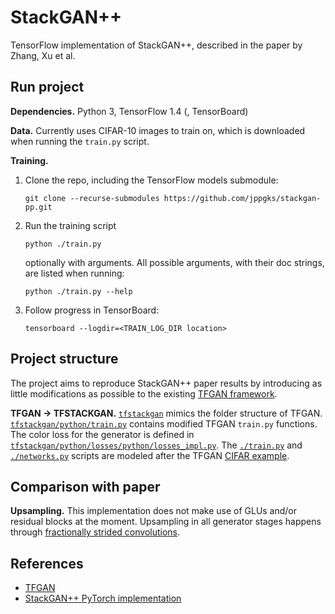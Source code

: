 # StackGAN++
TensorFlow implementation of StackGAN++, 
described in the paper by Zhang, Xu et al.

## Run project

**Dependencies.**
Python 3, TensorFlow 1.4 (, TensorBoard)

**Data.**
Currently uses CIFAR-10 images to train on, which is downloaded when running the `train.py` script.

**Training.**
1. Clone the repo, including the TensorFlow models submodule:
   ```shell
   git clone --recurse-submodules https://github.com/jppgks/stackgan-pp.git
   ```

2. Run the training script
   ```shell
   python ./train.py
   ```
   optionally with arguments. 
   All possible arguments, with their doc strings, are listed when running:
   ```shell
   python ./train.py --help
   ```

3. Follow progress in TensorBoard:
   ```shell
   tensorboard --logdir=<TRAIN_LOG_DIR location>
   ```

## Project structure
The project aims to reproduce StackGAN++ paper results by introducing 
as little modifications as possible to the existing [TFGAN framework](https://github.com/tensorflow/tensorflow/tree/master/tensorflow/contrib/gan).

**TFGAN &rarr; TFSTACKGAN.**
[`tfstackgan`](tfstackgan/) mimics the folder structure of TFGAN.
[`tfstackgan/python/train.py`](tfstackgan/python/train.py) contains 
modified TFGAN `train.py` functions. 
The color loss for the generator is defined in [`tfstackgan/python/losses/python/losses_impl.py`](tfstackgan/python/losses/python/losses_impl.py).
The [`./train.py`](train.py) and [`./networks.py`](networks.py) scripts are modeled after the TFGAN [CIFAR example](https://github.com/tensorflow/models/tree/master/research/gan/cifar).

## Comparison with paper

**Upsampling.**
This implementation does not make use of GLUs and/or residual blocks at the moment.
Upsampling in all generator stages happens through [fractionally strided convolutions](https://www.tensorflow.org/api_docs/python/tf/layers/conv2d_transpose).

## References
- [TFGAN](https://github.com/tensorflow/tensorflow/tree/master/tensorflow/contrib/gan)
- [StackGAN++ PyTorch implementation](https://github.com/hanzhanggit/StackGAN-v2)
   
